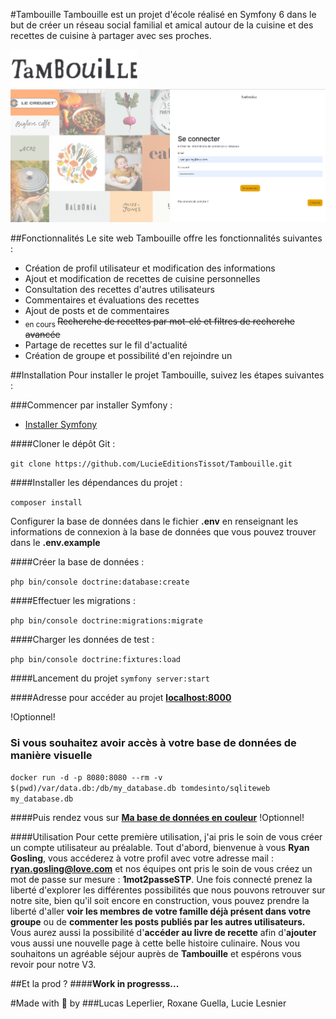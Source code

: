 #Tambouille
Tambouille est un projet d'école réalisé en Symfony 6 dans le but de créer un réseau social familial et amical autour de la cuisine et des recettes de cuisine à partager avec ses proches.

![Cover](https://github.com/LucieEditionsTissot/Tambouille/blob/main/public/assets/logo_tambouille.png)
![Cover](https://github.com/LucieEditionsTissot/Tambouille/blob/main/public/assets/tambouille.png)

##Fonctionnalités
Le site web Tambouille offre les fonctionnalités suivantes :

* Création de profil utilisateur et modification des informations
* Ajout et modification de recettes de cuisine personnelles
* Consultation des recettes d'autres utilisateurs
* Commentaires et évaluations des recettes
* Ajout de posts et de commentaires
* <sub>en cours </sub>~~Recherche de recettes par mot-clé et filtres de recherche avancée~~
* Partage de recettes sur le fil d'actualité
* Création de groupe et possibilité d'en rejoindre un


##Installation
Pour installer le projet Tambouille, suivez les étapes suivantes :

###Commencer par installer Symfony :

* [Installer Symfony](https://symfony.com/doc/current/setup.html#setting-up-an-existing-symfony-project)


####Cloner le dépôt Git : 

``git clone https://github.com/LucieEditionsTissot/Tambouille.git``

####Installer les dépendances du projet : 

``composer install``

Configurer la base de données dans le fichier **.env** en renseignant les informations de connexion à la base de données que vous pouvez trouver dans le **.env.example**

####Créer la base de données : 

``php bin/console doctrine:database:create``

####Effectuer les migrations : 

``php bin/console doctrine:migrations:migrate``

####Charger les données de test : 

``php bin/console doctrine:fixtures:load ``

####Lancement du projet
``symfony server:start``

####Adresse pour accéder au projet 
**[localhost:8000](http://localhost:8000/login)**

!Optionnel!
 ### Si vous souhaitez avoir accès à votre base de données de manière visuelle

``docker run -d -p 8080:8080 --rm -v $(pwd)/var/data.db:/db/my_database.db tomdesinto/sqliteweb my_database.db``

####Puis rendez vous sur 
**[Ma base de données en couleur](http://localhost:8080/)**
!Optionnel!

####Utilisation
Pour cette première utilisation, j'ai pris le soin de vous créer un compte utilisateur au préalable.
Tout d'abord, bienvenue à vous **Ryan Gosling**, vous accéderez à votre profil avec votre adresse mail : **ryan.gosling@love.com** et nos équipes ont pris le soin de vous créez un mot de passe sur mesure : **1mot2passeSTP**.
Une fois connecté prenez la liberté d'explorer les différentes possibilités que nous pouvons retrouver sur notre site, bien qu'il soit encore en construction, vous pouvez prendre la liberté d'aller **voir les membres de votre famille déjà présent dans votre groupe** ou de **commenter les posts publiés par les autres utilisateurs.**
Vous aurez aussi la possibilité d'**accéder au livre de recette** afin d'**ajouter** vous aussi une nouvelle page à cette belle histoire culinaire.
Nous vou souhaitons un agréable séjour auprès de **Tambouille** et espérons vous revoir pour notre V3.

##Et la prod ?
####**Work in progresss...**

#Made with :sparkling_heart: by
###Lucas Leperlier, Roxane Guella, Lucie Lesnier


